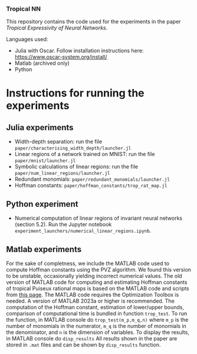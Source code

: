 ### Tropical NN

This repository contains the code used for the experiments in the paper *Tropical Expressivity of Neural Networks*. 

Languages used: 
- Julia with Oscar. Follow installation instructions here: https://www.oscar-system.org/install/
- Matlab (archived only)
- Python

# Instructions for running the experiments 

## Julia experiments
- Width-depth separation: run the file `paper/characterising_width_depth/launcher.jl`
- Linear regions of a network trained on MNIST: run the file `paper/mnist/launcher.jl`
- Symbolic calculations of linear regions: run the file `paper/num_linear_regions/launcher.jl`
- Redundant monomials: `paper/redundant_monomials/launcher.jl`
- Hoffman constants: `paper/hoffman_constants/trop_rat_map.jl`

## Python experiment 
- Numerical computation of linear regions of invariant neural networks (section 5.2). Run the Jupyter notebook `experiment_launchers/numerical_linear_regions.ipynb`.

## Matlab experiments
For the sake of completness, we include the MATLAB code used to compute Hoffman constants using the PVZ algorithm. We found this version to be unstable, occasionally yielding incorrect numerical values.
The old version of MATLAB code for computing and estimating Hoffman constants of tropical Puiseux rational maps is based on the MATLAB code and scripts from [this page](https://www.andrew.cmu.edu/user/jfp/hoffman.html).
The MATLAB code requires the Optimization Toolbox is needed. A version of MATLAB 2023a or higher is recommended.
The computation of the Hoffman constant, estimation of lower/upper bounds, comparison of computational time is bundled in function `trop_test`. To run the function, in MATLAB console do
`trop_test(m_p,m_q,n)`
where `m_p` is the number of monomials in the numerator, `m_q` is the number of monomials in the denominator, and `n` is the dimension of variables.
To display the results, in MATLAB console do
`disp_results`
All results shown in the paper are stored in `.mat` files and can be shown by `disp_results` function. 

